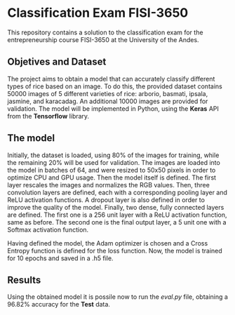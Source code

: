 # Classification Exam FISI-3650

This repository contains a solution to the classification exam for the entrepreneurship course FISI-3650 at the University of the Andes.

## Objetives and Dataset

The project aims to obtain a model that can accurately classify different types of rice based on an image. To do this, the provided dataset contains 50000 images of 5 different varieties of rice: arborio, basmati, ipsala, jasmine, and karacadag. An additional 10000 images are provided for validation. The model will be implemented in Python, using the **Keras** API from the **Tensorflow** library.

## The model

Initially, the dataset is loaded, using 80% of the images for training, while the remaining 20% will be used for validation. The images are loaded into the model in batches of 64, and were resized to 50x50 pixels in order to optimize CPU and GPU usage. Then the model itself is defined. The first layer rescales the images and normalizes the RGB values. Then, three convolution layers are defined, each with a corresponding pooling layer and ReLU activation functions. A dropout layer is also defined in order to improve the quality of the model. Finally, two dense, fully connected layers are defined. The first one is a 256 unit layer with a ReLU activation function, same as before. The second one is the final output layer, a 5 unit one with a Softmax activation function.

Having defined the model, the Adam optimizer is chosen and a Cross Entropy function is defined for the loss function. Now, the model is trained for 10 epochs and saved in a .h5 file.

## Results

Using the obtained model it is possile now to run the *eval.py* file, obtaining a 96.82% accuracy for the **Test** data.
